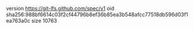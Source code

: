 version https://git-lfs.github.com/spec/v1
oid sha256:988bf6614c03f2cf44796b8ef36b85ea3b548afcc77518db596d03f1ea763a0c
size 10763
